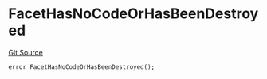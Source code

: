 # FacetHasNoCodeOrHasBeenDestroyed
[Git Source](https://github.com/thrackle-io/rules-engine/blob/ce3e124fbb7b1c9745b955077cf9cd260c5eabe5/src/protocol/economic/ruleProcessor/RuleProcessorDiamond.sol)


```solidity
error FacetHasNoCodeOrHasBeenDestroyed();
```

